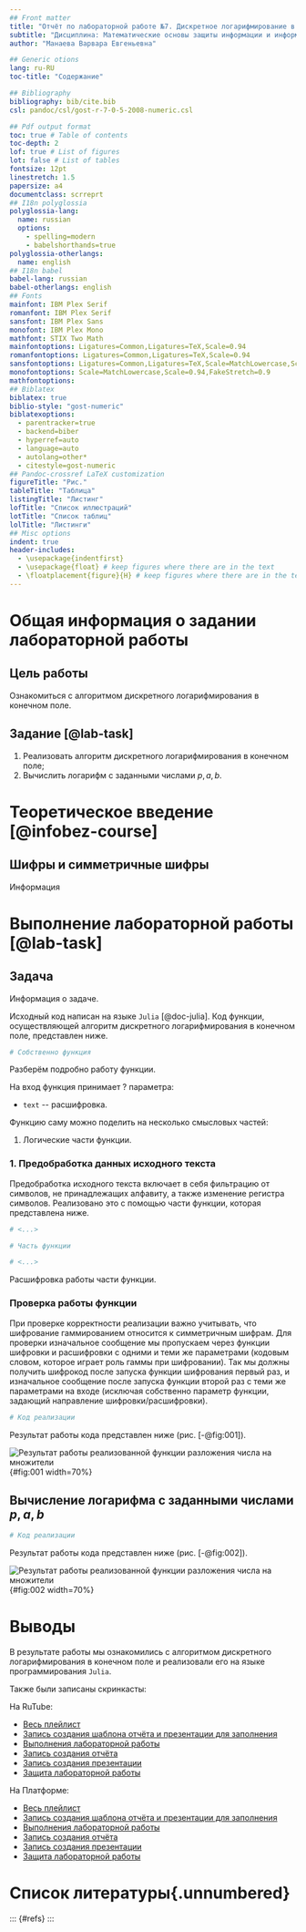 ```yaml
---
## Front matter
title: "Отчёт по лабораторной работе №7. Дискретное логарифмирование в конечном поле"
subtitle: "Дисциплина: Математические основы защиты информации и информационной безопасности"
author: "Манаева Варвара Евгеньевна"

## Generic otions
lang: ru-RU
toc-title: "Содержание"

## Bibliography
bibliography: bib/cite.bib
csl: pandoc/csl/gost-r-7-0-5-2008-numeric.csl

## Pdf output format
toc: true # Table of contents
toc-depth: 2
lof: true # List of figures
lot: false # List of tables
fontsize: 12pt
linestretch: 1.5
papersize: a4
documentclass: scrreprt
## I18n polyglossia
polyglossia-lang:
  name: russian
  options:
	- spelling=modern
	- babelshorthands=true
polyglossia-otherlangs:
  name: english
## I18n babel
babel-lang: russian
babel-otherlangs: english
## Fonts
mainfont: IBM Plex Serif
romanfont: IBM Plex Serif
sansfont: IBM Plex Sans
monofont: IBM Plex Mono
mathfont: STIX Two Math
mainfontoptions: Ligatures=Common,Ligatures=TeX,Scale=0.94
romanfontoptions: Ligatures=Common,Ligatures=TeX,Scale=0.94
sansfontoptions: Ligatures=Common,Ligatures=TeX,Scale=MatchLowercase,Scale=0.94
monofontoptions: Scale=MatchLowercase,Scale=0.94,FakeStretch=0.9
mathfontoptions:
## Biblatex
biblatex: true
biblio-style: "gost-numeric"
biblatexoptions:
  - parentracker=true
  - backend=biber
  - hyperref=auto
  - language=auto
  - autolang=other*
  - citestyle=gost-numeric
## Pandoc-crossref LaTeX customization
figureTitle: "Рис."
tableTitle: "Таблица"
listingTitle: "Листинг"
lofTitle: "Список иллюстраций"
lotTitle: "Список таблиц"
lolTitle: "Листинги"
## Misc options
indent: true
header-includes:
  - \usepackage{indentfirst}
  - \usepackage{float} # keep figures where there are in the text
  - \floatplacement{figure}{H} # keep figures where there are in the text
---
```


# Общая информация о задании лабораторной работы

## Цель работы

Ознакомиться с алгоритмом дискретного логарифмирования в конечном поле.

## Задание [@lab-task]

1. Реализовать алгоритм дискретного логарифмирования в конечном поле;
2. Вычислить логарифм с заданными числами $p,a,b$.

# Теоретическое введение [@infobez-course]

## Шифры и симметричные шифры

Информация

# Выполнение лабораторной работы [@lab-task]

## Задача

Информация о задаче.

Исходный код написан на языке `Julia` [@doc-julia]. Код функции, осуществляющей алгоритм дискретного логарифмирования в конечном поле, представлен ниже.

```julia
# Собственно функция
```

Разберём подробно работу функции.

На вход функция принимает ? параметра: 

- `text` -- расшифровка.

Функцию саму можно поделить на несколько смысловых частей:

1. Логические части функции.

### 1. Предобработка данных исходного текста

Предобработка исходного текста включает в себя фильтрацию от символов, не принадлежащих алфавиту, а также изменение регистра символов.
Реализовано это с помощью части функции, которая представлена ниже.

```julia
# <...>

# Часть функции

# <...>
```

Расшифровка работы части функции.

### Проверка работы функции

При проверке корректности реализации важно учитывать, что шифрование гаммированием относится к симметричным шифрам.
Для проверки изначальное сообщение мы пропускаем через функции шифровки и расшифровки с одними и теми же параметрами (кодовым словом, которое играет роль гаммы при шифровании).
Так мы должны получить шифрокод после запуска функции шифрования первый раз, и изначальное сообщение после запуска функции второй раз с теми же параметрами на входе
(исключая собственно параметр функции, задающий направление шифровки/расшифровки).

```julia
# Код реализации
```

Результат работы кода представлен ниже (рис. [-@fig:001]).

![Результат работы реализованной функции разложения числа на множители](image/1.png){#fig:001 width=70%}

## Вычисление логарифма с заданными числами $p,a,b$

```julia
# Код реализации
```

Результат работы кода представлен ниже (рис. [-@fig:002]).

![Результат работы реализованной функции разложения числа на множители](image/2.png){#fig:002 width=70%}

# Выводы

В результате работы мы ознакомились с алгоритмом дискретного логарифмирования в конечном поле и реализовали его на языке программирования `Julia`.

Также были записаны скринкасты:

На RuTube:

- [Весь плейлист](https://rutube.ru/plst/540770)
- [Запись создания шаблона отчёта и презентации для заполнения](https://rutube.ru/video/f2eff0bf79aae34ebe62602bdb92a9b8)
- [Выполнения лабораторной работы]()
- [Запись создания отчёта]()
- [Запись создания презентации]()
- [Защита лабораторной работы]()

На Платформе:

- [Весь плейлист](https://plvideo.ru/playlist?list=vaNN02mO97J6)
- [Запись создания шаблона отчёта и презентации для заполнения](https://plvideo.ru/watch?v=xAma7VEEbvb-)
- [Выполнения лабораторной работы]()
- [Запись создания отчёта]()
- [Запись создания презентации]()
- [Защита лабораторной работы]()

# Список литературы{.unnumbered}

::: {#refs}
:::
